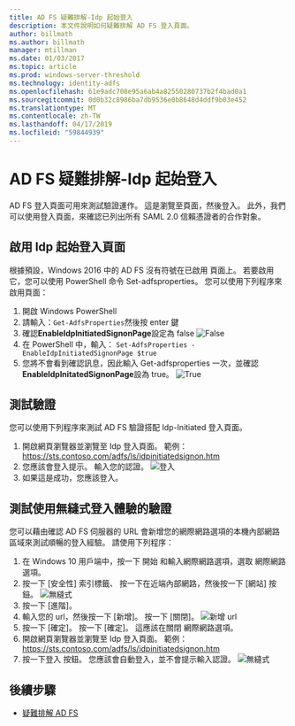 ```yaml
---
title: AD FS 疑難排解-Idp 起始登入
description: 本文件說明如何疑難排解 AD FS 登入頁面。
author: billmath
ms.author: billmath
manager: mtillman
ms.date: 01/03/2017
ms.topic: article
ms.prod: windows-server-threshold
ms.technology: identity-adfs
ms.openlocfilehash: 61e9adc708e95a6ab4a82550280737b2f4bad0a1
ms.sourcegitcommit: 0d0b32c8986ba7db9536e0b8648d4ddf9b03e452
ms.translationtype: MT
ms.contentlocale: zh-TW
ms.lasthandoff: 04/17/2019
ms.locfileid: "59844939"
---
```

# <a name="ad-fs-troubleshooting---idp-initiated-sign-on"></a>AD FS 疑難排解-Idp 起始登入
AD FS 登入頁面可用來測試驗證運作。  這是瀏覽至頁面，然後登入。  此外，我們可以使用登入頁面，來確認已列出所有 SAML 2.0 信賴憑證者的合作對象。

## <a name="enable-the-idp-intiated-sign-on-page"></a>啟用 Idp 起始登入頁面
根據預設，Windows 2016 中的 AD FS 沒有符號在已啟用 頁面上。  若要啟用它，您可以使用 PowerShell 命令 Set-adfsproperties。  您可以使用下列程序來啟用頁面：

1.  開啟 Windows PowerShell
2.  請輸入：`Get-AdfsProperties`然後按 enter 鍵
3.  確認**EnableIdpInitiatedSignonPage**設定為 false ![False](media/ad-fs-tshoot-initiatedsignon/idp2.png)
4.  在 PowerShell 中，輸入：  `Set-AdfsProperties -EnableIdpInitiatedSignonPage $true`
5.  您將不會看到確認訊息，因此輸入 Get-adfsproperties 一次，並確認**EnableIdpInitatedSignonPage**設為 true。
![True](media/ad-fs-tshoot-initiatedsignon/idp4.png)

## <a name="test-authentication"></a>測試驗證
您可以使用下列程序來測試 AD FS 驗證搭配 Idp-Initiated 登入頁面。

1.  開啟網頁瀏覽器並瀏覽至 Idp 登入頁面。  範例：  https://sts.contoso.com/adfs/ls/idpinitiatedsignon.htm
2.  您應該會登入提示。  輸入您的認證。
![登入](media/ad-fs-tshoot-initiatedsignon/idp5.png)
3.  如果這是成功，您應該登入。


## <a name="test-authentication-using-a-seamless-logon-experience"></a>測試使用無縫式登入體驗的驗證
您可以藉由確認 AD FS 伺服器的 URL 會新增您的網際網路選項的本機內部網路區域來測試順暢的登入經驗。  請使用下列程序：

1.  在 Windows 10 用戶端中，按一下 開始 和輸入網際網路選項，選取 網際網路選項。
2.   按一下 [安全性] 索引標籤、 按一下在近端內部網路，然後按一下 [網站] 按鈕。
![無縫式](media/ad-fs-tshoot-initiatedsignon/idp8.png)
1.  按一下 [進階]。
2.  輸入您的 url，然後按一下 [新增]。  按一下 [關閉]。
![新增 url](media/ad-fs-tshoot-initiatedsignon/idp9.png)
1.  按一下 [確定]。  按一下 [確定]。  這應該在關閉 網際網路選項。
2.  開啟網頁瀏覽器並瀏覽至 Idp 登入頁面。  範例：  https://sts.contoso.com/adfs/ls/idpinitiatedsignon.htm
3.  按一下登入 按鈕。  您應該會自動登入，並不會提示輸入認證。
![無縫式](media/ad-fs-tshoot-initiatedsignon/idp6.png)

## <a name="next-steps"></a>後續步驟

- [疑難排解 AD FS](ad-fs-tshoot-overview.md)